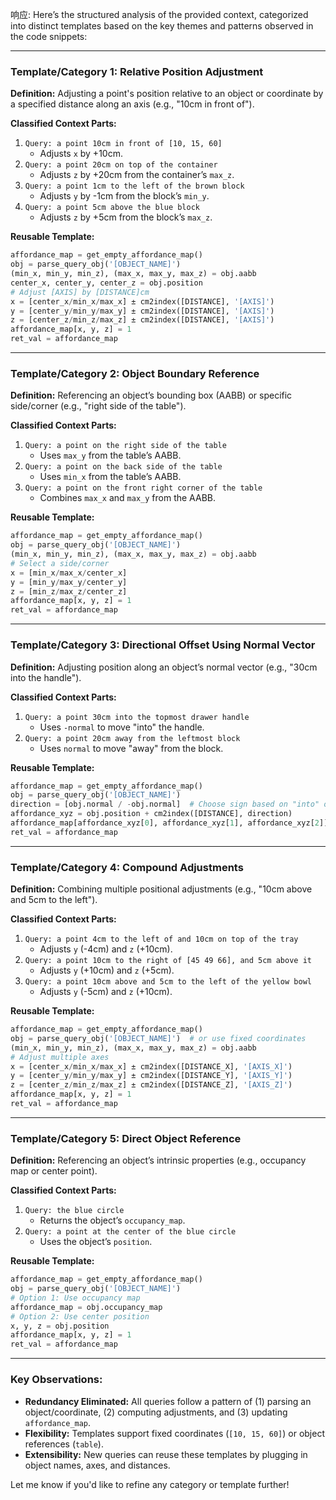 响应: Here’s the structured analysis of the provided context, categorized into distinct templates based on the key themes and patterns observed in the code snippets:

---

### **Template/Category 1: Relative Position Adjustment**

**Definition:** Adjusting a point's position relative to an object or coordinate by a specified distance along an axis (e.g., "10cm in front of").

**Classified Context Parts:**

1. `Query: a point 10cm in front of [10, 15, 60]`
   - Adjusts `x` by +10cm.
2. `Query: a point 20cm on top of the container`
   - Adjusts `z` by +20cm from the container’s `max_z`.
3. `Query: a point 1cm to the left of the brown block`
   - Adjusts `y` by -1cm from the block’s `min_y`.
4. `Query: a point 5cm above the blue block`
   - Adjusts `z` by +5cm from the block’s `max_z`.

**Reusable Template:**

```python
affordance_map = get_empty_affordance_map()
obj = parse_query_obj('[OBJECT_NAME]')
(min_x, min_y, min_z), (max_x, max_y, max_z) = obj.aabb
center_x, center_y, center_z = obj.position
# Adjust [AXIS] by [DISTANCE]cm
x = [center_x/min_x/max_x] ± cm2index([DISTANCE], '[AXIS]')
y = [center_y/min_y/max_y] ± cm2index([DISTANCE], '[AXIS]')
z = [center_z/min_z/max_z] ± cm2index([DISTANCE], '[AXIS]')
affordance_map[x, y, z] = 1
ret_val = affordance_map
```

---

### **Template/Category 2: Object Boundary Reference**

**Definition:** Referencing an object’s bounding box (AABB) or specific side/corner (e.g., "right side of the table").

**Classified Context Parts:**

1. `Query: a point on the right side of the table`
   - Uses `max_y` from the table’s AABB.
2. `Query: a point on the back side of the table`
   - Uses `min_x` from the table’s AABB.
3. `Query: a point on the front right corner of the table`
   - Combines `max_x` and `max_y` from the AABB.

**Reusable Template:**

```python
affordance_map = get_empty_affordance_map()
obj = parse_query_obj('[OBJECT_NAME]')
(min_x, min_y, min_z), (max_x, max_y, max_z) = obj.aabb
# Select a side/corner
x = [min_x/max_x/center_x]
y = [min_y/max_y/center_y]
z = [min_z/max_z/center_z]
affordance_map[x, y, z] = 1
ret_val = affordance_map
```

---

### **Template/Category 3: Directional Offset Using Normal Vector**

**Definition:** Adjusting position along an object’s normal vector (e.g., "30cm into the handle").

**Classified Context Parts:**

1. `Query: a point 30cm into the topmost drawer handle`
   - Uses `-normal` to move "into" the handle.
2. `Query: a point 20cm away from the leftmost block`
   - Uses `normal` to move "away" from the block.

**Reusable Template:**

```python
affordance_map = get_empty_affordance_map()
obj = parse_query_obj('[OBJECT_NAME]')
direction = [obj.normal / -obj.normal]  # Choose sign based on "into" or "away"
affordance_xyz = obj.position + cm2index([DISTANCE], direction)
affordance_map[affordance_xyz[0], affordance_xyz[1], affordance_xyz[2]] = 1
ret_val = affordance_map
```

---

### **Template/Category 4: Compound Adjustments**

**Definition:** Combining multiple positional adjustments (e.g., "10cm above and 5cm to the left").

**Classified Context Parts:**

1. `Query: a point 4cm to the left of and 10cm on top of the tray`
   - Adjusts `y` (-4cm) and `z` (+10cm).
2. `Query: a point 10cm to the right of [45 49 66], and 5cm above it`
   - Adjusts `y` (+10cm) and `z` (+5cm).
3. `Query: a point 10cm above and 5cm to the left of the yellow bowl`
   - Adjusts `y` (-5cm) and `z` (+10cm).

**Reusable Template:**

```python
affordance_map = get_empty_affordance_map()
obj = parse_query_obj('[OBJECT_NAME]')  # or use fixed coordinates
(min_x, min_y, min_z), (max_x, max_y, max_z) = obj.aabb
# Adjust multiple axes
x = [center_x/min_x/max_x] ± cm2index([DISTANCE_X], '[AXIS_X]')
y = [center_y/min_y/max_y] ± cm2index([DISTANCE_Y], '[AXIS_Y]')
z = [center_z/min_z/max_z] ± cm2index([DISTANCE_Z], '[AXIS_Z]')
affordance_map[x, y, z] = 1
ret_val = affordance_map
```

---

### **Template/Category 5: Direct Object Reference**

**Definition:** Referencing an object’s intrinsic properties (e.g., occupancy map or center point).

**Classified Context Parts:**

1. `Query: the blue circle`
   - Returns the object’s `occupancy_map`.
2. `Query: a point at the center of the blue circle`
   - Uses the object’s `position`.

**Reusable Template:**

```python
affordance_map = get_empty_affordance_map()
obj = parse_query_obj('[OBJECT_NAME]')
# Option 1: Use occupancy map
affordance_map = obj.occupancy_map
# Option 2: Use center position
x, y, z = obj.position
affordance_map[x, y, z] = 1
ret_val = affordance_map
```

---

### **Key Observations:**

- **Redundancy Eliminated:** All queries follow a pattern of (1) parsing an object/coordinate, (2) computing adjustments, and (3) updating `affordance_map`.
- **Flexibility:** Templates support fixed coordinates (`[10, 15, 60]`) or object references (`table`).
- **Extensibility:** New queries can reuse these templates by plugging in object names, axes, and distances.

Let me know if you'd like to refine any category or template further!
